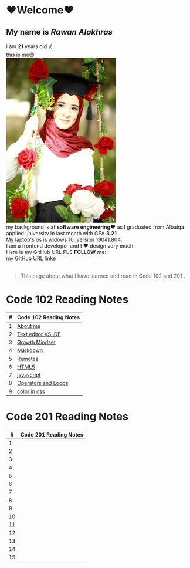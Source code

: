 # ❤Welcome❤
## My name is *Rawan Alakhras* 
I am **21** years old ✌. <br>this is me😊<br>
![me](me.JPG)<br>
my background is at **software engineering❤** as I graduated from Albalqa applied university in last month with GPA **3.21** .<br>
My laptop's os  is widows 10 ,version  19041.804.<br>
I am a frontend developer and I ❤ design very much.<br>
Here is my GitHub URL PLS **FOLLOW** me:<br>
[my GitHub URL linke](https://github.com/RawanAlakhras)
<br><br>
>This page about what   I have learned and read in Code 102 and 201 .
# Code 102 Reading Notes

| # | **Code 102 Reading Notes**               |
| --| ---------------------------------- |
| 1 | [About me](README.md)              |
| 2 | [Text editor VS IDE ](class-01.md) |
| 3 | [Growth Mindset](class-02.md)      |
| 4 | [Markdown](Markdown.md)            |
| 5 | [Remotes](Remotes.md)              |
| 6 | [HTML5](HTML&css.md)               |
| 7 | [javascript](javascript.md)        |
| 8 | [Operators and Loops](OperatorsandLoops.md)|
| 9 | [color in css](color.md)|
# Code 201 Reading Notes
| # | **Code 201 Reading Notes**         |
| --| ---------------------------------- |
| 1 |                                    |
| 2 |                                    |
| 3 |                                    |
| 4 |                                    |
| 5 |                                    |
| 6 |                                    |
| 7 |                                    |
| 8 |                                    |
| 9 |                                    |
| 10 |                                    |
| 11 |                                    |
| 12 |                                    |
| 13 |                                    |
| 14 |                                    |
| 15 |                                    |



